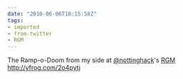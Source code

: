 ```yaml
---
date: "2010-06-06T18:15:58Z"
tags:
- imported
- from-twitter
- RGM
---
```

The Ramp-o-Doom from my side at [@nottinghack](https://twitter.com/nottinghack)'s [RGM](/tags/RGM) http://yfrog.com/2o4pytj
